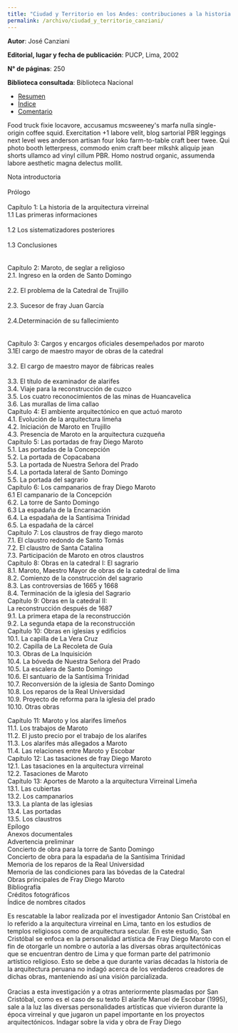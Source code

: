```yaml
---
title: "Ciudad y Territorio en los Andes: contribuciones a la historia del urbanismo prehispánico"
permalink: /archivo/ciudad_y_territorio_canziani/
---
```


<!-- Apartados de la ficha, no borrar los textos encerrados en las comillas -->

**Autor**: José Canziani

**Editorial, lugar y fecha de publicación**: PUCP, Lima, 2002

**N° de páginas**: 250

**Biblioteca consultada**: Biblioteca Nacional

<!-- Lo que sigue es el esquema para las pestañas de RESUMEN, ÍNDICE y COMENTARIO -->

<!-- Las siguientes 5 líneas no se deben editar -->
<ul class="nav nav-tabs">
  <li class="active"><a href="#resumen" data-toggle="tab">Resumen</a></li>
  <li><a href="#indice" data-toggle="tab">Índice</a></li>
  <li><a href="#comentario" data-toggle="tab">Comentario</a></li>
</ul>

<!-- Este es el segmento de la pestaña RESUMEN, editar el texto dentro de las etiquetas <p> y </p>, el resto no debe modificarse -->
<div id="myTabContent" class="tab-content">
  <div class="tab-pane fade active in" id="resumen">
    <p>Food truck fixie locavore, accusamus mcsweeney's marfa nulla single-origin coffee squid. Exercitation +1 labore velit, blog sartorial PBR leggings next level wes anderson artisan four loko farm-to-table craft beer twee. Qui photo booth letterpress, commodo enim craft beer mlkshk aliquip jean shorts ullamco ad vinyl cillum PBR. Homo nostrud organic, assumenda labore aesthetic magna delectus mollit.</p>
  </div>
<!-- FIN de la pestaña RESUMEN -->
  
<!-- Este es el segmento de la pestaña INDICE, para agregar un salto de línea usar la etiqueta <br> al final de la línea -->  
<div class="tab-pane fade" id="indice">
<!-- Editar los índices desde esta línea hacia abajo -->

Nota introductoria<br>                                                                                                               
Prólogo<br>                                                                                                                    
Capítulo 1: La historia de la arquitectura virreinal<br> 
1.1 Las primeras informaciones<br>                                                                                           
1.2 Los sistematizadores posteriores <br>                                                                                  
1.3 Conclusiones<br><br>                                                                                                                  
Capítulo 2: Maroto, de seglar a religioso<br>
2.1. Ingreso en la orden de Santo Domingo<br>                                                                        
2.2. El problema de la Catedral de Trujillo<br>                                                                         
2.3. Sucesor de fray Juan García<br>                                                                                         
2.4.Determinación de su fallecimiento <br> <br>                                                                              
Capítulo 3: Cargos y encargos oficiales desempeñados por maroto<br>
3.1El cargo de maestro mayor de obras de la catedral<br>                                                        
3.2. El cargo de maestro mayor de fábricas reales<br>  
3.3. El título de examinador de alarifes<br> 
3.4. Viaje para la reconstrucción de cuzco <br>
3.5. Los cuatro reconocimientos de las minas de Huancavelica <br>
3.6. Las murallas de lima callao <br>
Capítulo 4: El ambiente arquitectónico en que actuó maroto<br>
4.1. Evolución de la arquitectura limeña <br>
4.2. Iniciación de Maroto en Trujillo <br>
4.3. Presencia de Maroto en la arquitectura cuzqueña <br>
Capítulo 5: Las portadas de fray Diego Maroto<br>
5.1. Las portadas de la Concepción <br>
5.2. La portada de Copacabana <br>
5.3. La portada de Nuestra Señora del Prado <br>
5.4. La portada lateral de Santo Domingo <br>
5.5. La portada del sagrario <br>
Capítulo 6: Los campanarios de fray Diego Maroto<br>
6.1 El campanario de la Concepción <br>
6.2. La torre de Santo Domingo <br>
6.3 La espadaña de la Encarnación<br>
6.4. La espadaña de la Santísima Trinidad <br>
6.5. La espadaña de la cárcel <br>
Capítulo 7: Los claustros de fray diego maroto<br>
7.1. El claustro redondo de Santo Tomás <br>
7.2. El claustro de Santa Catalina <br>
7.3. Participación de Maroto en otros claustros <br>
Capítulo 8: Obras en la catedral I: El sagrario<br>
8.1. Maroto, Maestro Mayor de obras de la catedral de lima <br>
8.2. Comienzo de la construcción del sagrario <br>
8.3. Las controversias de 1665 y 1668 <br>
8.4. Terminación de la iglesia del Sagrario<br> 
Capítulo 9: Obras en la catedral II: <br>
La reconstrucción después de 1687<br>
9.1. La primera etapa de la reconstrucción <br>
9.2. La segunda etapa de la reconstrucción <br>
Capítulo 10: Obras en iglesias y edificios<br>
10.1. La capilla de La Vera Cruz <br>
10.2. Capilla de La Recoleta de Guía <br>
10.3. Obras de La Inquisición <br>
10.4. La bóveda de Nuestra Señora del Prado <br>
10.5. La escalera de Santo Domingo <br>
10.6. El santuario de la Santísima Trinidad <br>
10.7. Reconversión de la iglesia de Santo Domingo <br>
10.8. Los reparos de la Real Universidad <br>
10.9. Proyecto de reforma para la iglesia del prado <br>
10.10. Otras obras <br>

Capítulo  11: Maroto y los alarifes limeños<br>
11.1. Los trabajos de Maroto <br>
11.2. El justo precio por el trabajo de los alarifes<br> 
11.3. Los alarifes más allegados a Maroto <br>
11.4. Las relaciones entre Maroto y Escobar <br>
Capítulo 12: Las tasaciones de fray Diego Maroto <br>
12.1. Las tasaciones en la arquitectura virreinal <br>
12.2. Tasaciones de Maroto <br>
Capítulo 13: Aportes de Maroto a la arquitectura Virreinal Limeña<br>
13.1. Las cubiertas <br>
13.2. Los campanarios <br>
13.3. La planta de las iglesias<br> 
13.4. Las portadas <br>
13.5. Los claustros <br>
Epílogo<br>
Anexos documentales <br>
Advertencia preliminar <br>
Concierto de obra para la torre de Santo Domingo<br> 
Concierto de obra para la espadaña de la Santísima Trinidad <br>
Memoria de los reparos de la Real Universidad <br>
Memoria de las condiciones para las bóvedas de la Catedral <br>
Obras principales de Fray Diego Maroto <br>
Bibliografía <br>
Créditos fotográficos<br>
Índice de nombres citados <br>
<!-- Fin del segmento a editar para ÍNDICE -->
</div>
<!-- FIN del segmento ÍNDICE -->

<!-- INICIO del segmento de la pestaña COMENTARIO, editar solo el texto dentro de las etiquetas <p> y </p>, recuerde agragar las etiquetas <br><br> para generar los espacios entre párrafo y párrafo -->
<div class="tab-pane fade" id="comentario">
<p>Es rescatable la labor realizada por el investigador Antonio San Cristóbal en lo referido a la arquitectura virreinal en Lima, tanto en los estudios de templos religiosos como de arquitectura secular. En este estudio, San Cristóbal se enfoca en la personalidad artística de Fray Diego Maroto con el fin de otorgarle un nombre o autoría a las diversas obras arquitectónicas que se encuentran dentro de Lima y que forman parte del patrimonio artístico religioso. Esto se debe a que durante varias décadas la historia de la arquitectura peruana no indagó acerca de los verdaderos creadores de dichas obras, manteniendo así una visión parcializada.<br><br>
Gracias a esta investigación y a otras anteriormente plasmadas por San Cristóbal, como es el caso de su texto El alarife Manuel de Escobar (1995), sale a la luz las diversas personalidades artísticas que vivieron durante la época virreinal y que jugaron un papel importante en los proyectos arquitectónicos. Indagar sobre la vida y obra de Fray Diego  
 </p>
</div>
</div>
